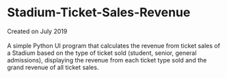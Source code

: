 # Stadium-Ticket-Sales-Revenue
Created on July 2019 <br><br>
A simple Python UI program that calculates the revenue from ticket sales of a Stadium based on the type of ticket sold (student, senior, general admissions), displaying the revenue from each ticket type sold and the grand revenue of all ticket sales.
